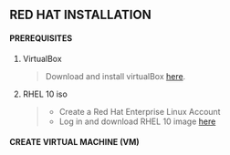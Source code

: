 ## RED HAT INSTALLATION 

#### PREREQUISITES
1. VirtualBox
   > Download and install virtualBox [here](https://www.virtualbox.org/). 
3. RHEL 10 iso
   > - Create a Red Hat Enterprise Linux Account
   > - Log in and download RHEL 10 image [here](https://developers.redhat.com/content-gateway/file/rhel/Red_Hat_Enterprise_Linux_10.0/rhel-10.0-x86_64-dvd.iso)

   
   

#### CREATE VIRTUAL MACHINE (VM)

